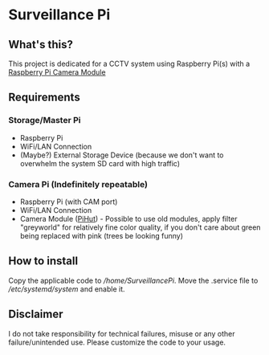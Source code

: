 # Surveillance Pi
## What's this?
This project is dedicated for a CCTV system using Raspberry Pi(s) with a [Raspberry Pi Camera Module](https://thepihut.com/products/raspberry-pi-camera-module-3)
## Requirements
### Storage/Master Pi
- Raspberry Pi
- WiFi/LAN Connection
- (Maybe?) External Storage Device (because we don't want to overwhelm the system SD card with high traffic)
### Camera Pi (Indefinitely repeatable)
- Raspberry Pi (with CAM port)
- WiFi/LAN Connection
- Camera Module ([PiHut](https://thepihut.com/products/raspberry-pi-camera-module-3)) - Possible to use old modules, apply filter "greyworld" for relatively fine color quality, if you don't care about green being replaced with pink (trees be looking funny)
## How to install
Copy the applicable code to */home/SurveillancePi*.
Move the .service file to */etc/systemd/system* and enable it.
## Disclaimer
I do not take responsibility for technical failures, misuse or any other failure/unintended use. Please customize the code to your usage.
